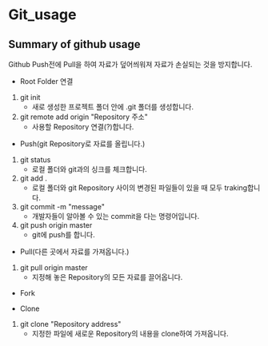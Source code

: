 # Git_usage

Summary of github usage
---------------------------

Github
Push전에 Pull을 하여 자료가 덮어씌워져 자료가 손실되는 것을 방지합니다.

* Root Folder 연결
1. git init
     - 새로 생성한 프로젝트 폴더 안에 .git 폴더를 생성합니다.
2. git remote add origin "Repository 주소"
     - 사용할 Repository 연결(?)합니다.

* Push(git Repository로 자료를 올립니다.)
1. git status
     - 로컬 폴더와 git과의 싱크를 체크합니다.
2. git add .
     - 로컬 폴더와 git Repository 사이의 변경된 파일들이 있을 때 모두 traking합니다.
3. git commit -m "message"
     - 개발자들이 알아볼 수 있는 commit을 다는 명령어입니다.
4. git push origin master
     - git에 push를 합니다.

* Pull(다른 곳에서 자료를 가져옵니다.)
1. git pull origin master
     - 지정해 놓은 Repository의 모든 자료를 끌어옵니다.



* Fork

* Clone
1. git clone "Repository address"
     - 지정한 파일에 새로운 Repository의 내용을 clone하여 가져옵니다.
